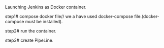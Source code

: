 

Launching Jenkins as Docker container.

step1# compose docker file// we a have used docker-compose file.(docker-compose must be installed).

step2# run the container.

step3# create PipeLine.


